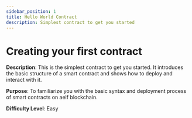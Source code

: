 ```yaml
---
sidebar_position: 1
title: Hello World Contract
description: Simplest contract to get you started
---
```

# Creating your first contract

**Description**: This is the simplest contract to get you started. It introduces the
basic structure of a smart contract and shows how to deploy and interact with
it.

**Purpose**: To familiarize you with the basic syntax and deployment process of
smart contracts on aelf blockchain.

**Difficulty Level**: Easy
